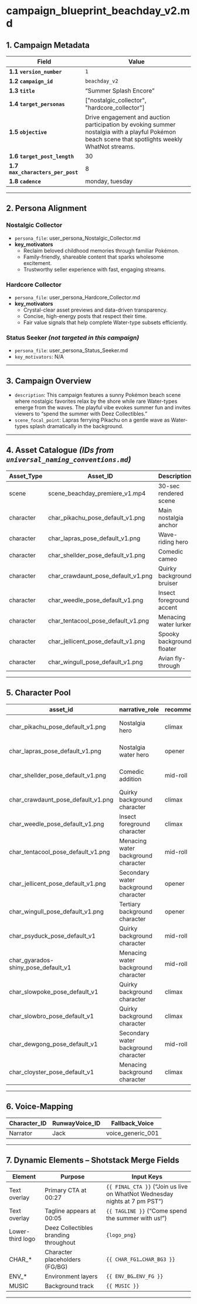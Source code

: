 campaign_blueprint_beachday_v2.md
=================================

## 1. Campaign Metadata

| Field                             | Value                                                                                                                                             |
|-----------------------------------|---------------------------------------------------------------------------------------------------------------------------------------------------|
| **1.1 `version_number`**          | `1`                                                                                                                                               |
| **1.2 `campaign_id`**             | `beachday_v2`                                                                                                                                     |
| **1.3 `title`**                   | “Summer Splash Encore”                                                                                                                            |
| **1.4 `target_personas`**         | ["nostalgic_collector", "hardcore_collector"]                                                                                                     |
| **1.5 `objective`**               | Drive engagement and auction participation by evoking summer nostalgia with a playful Pokémon beach scene that spotlights weekly WhatNot streams. |
| **1.6 `target_post_length`**      | 30                                                                                                                                                |
| **1.7 `max_characters_per_post`** | 8                                                                                                                                                 |
| **1.8 `cadence`**                 | monday, tuesday                                                                                                                                   |

---

## 2. Persona Alignment

### Nostalgic Collector  
- `persona_file`: user_persona_Nostalgic_Collector.md  
- **key_motivators**  
  - Reclaim beloved childhood memories through familiar Pokémon.  
  - Family-friendly, shareable content that sparks wholesome excitement.  
  - Trustworthy seller experience with fast, engaging streams.

### Hardcore Collector  
- `persona_file`: user_persona_Hardcore_Collector.md  
- **key_motivators**  
  - Crystal-clear asset previews and data-driven transparency.  
  - Concise, high-energy posts that respect their time.  
  - Fair value signals that help complete Water-type subsets efficiently.

### Status Seeker *(not targeted in this campaign)*  
- `persona_file`: user_persona_Status_Seeker.md  
- `key_motivators`: N/A  

---

## 3. Campaign Overview
- `description`: This campaign features a sunny Pokémon beach scene where nostalgic favorites relax by the shore while rare Water-types emerge from the waves. The playful vibe evokes summer fun and invites viewers to “spend the summer with Deez Collectibles.”  
- `scene_focal_point`: Lapras ferrying Pikachu on a gentle wave as Water-types splash dramatically in the background.

---

## 4. Asset Catalogue *(IDs from `universal_naming_conventions.md`)*

| Asset_Type | Asset_ID                           | Description               | Storage_URI |
|------------|------------------------------------|---------------------------|-------------|
| scene      | scene_beachday_premiere_v1.mp4     | 30-sec rendered scene     |             |
| character  | char_pikachu_pose_default_v1.png   | Main nostalgia anchor     |             |
| character  | char_lapras_pose_default_v1.png    | Wave-riding hero          |             |
| character  | char_shellder_pose_default_v1.png  | Comedic cameo             |             |
| character  | char_crawdaunt_pose_default_v1.png | Quirky background bruiser |             |
| character  | char_weedle_pose_default_v1.png    | Insect foreground accent  |             |
| character  | char_tentacool_pose_default_v1.png | Menacing water lurker     |             |
| character  | char_jellicent_pose_default_v1.png | Spooky background floater |             |
| character  | char_wingull_pose_default_v1.png   | Avian fly-through         |             |

---

## 5. Character Pool

| asset_id                            | narrative_role                       | recommended_scene | notes                      |
|-------------------------------------|--------------------------------------|-------------------|----------------------------|
| char_pikachu_pose_default_v1.png    | Nostalgia hero                       | climax            | Center foreground anchor   |
| char_lapras_pose_default_v1.png     | Nostalgia water hero                 | opener            | Carries Pikachu on wave    |
| char_shellder_pose_default_v1.png   | Comedic addition                     | mid-roll          | Pops up with a splash joke |
| char_crawdaunt_pose_default_v1.png  | Quirky background character          | climax            | Adds depth behind heroes   |
| char_weedle_pose_default_v1.png     | Insect foreground character          | climax            | Crawls over beach foliage  |
| char_tentacool_pose_default_v1.png  | Menacing water background character  | mid-roll          | Tentacles rise ominously   |
| char_jellicent_pose_default_v1.png  | Secondary water background character | opener            | Floats behind Tentacool    |
| char_wingull_pose_default_v1.png    | Tertiary background character        | opener            | Flies across sky           |
| char_psyduck_pose_default_v1        | Quirky background character          | mid-roll          | Standing in background     |
| char_gyarados-shiny_pose_default_v1 | Menacing water background character  | mid-roll          | Rising out of the water    |
| char_slowpoke_pose_default_v1       | Quirky background character          | climax            | Laying on the sand         |
| char_slowbro_pose_default_v1        | Quirky background character          | climax            | Standing in the background |
| char_dewgong_pose_default_v1        | Secondary water background character | mid-roll          | Pops out of water          |
| char_cloyster_pose_default_v1       | Menacing background character        | climax            | On the shoreline           |




---

## 6. Voice-Mapping

| Character_ID | RunwayVoice_ID | Fallback_Voice    |
|--------------|----------------|-------------------|
| Narrator     | Jack           | voice_generic_001 |

---

## 7. Dynamic Elements – Shotstack Merge Fields

| Element          | Purpose                               | Input Keys                                                                 |
|------------------|---------------------------------------|----------------------------------------------------------------------------|
| Text overlay     | Primary CTA at 00:27                  | `{{ FINAL_CTA }}` (“Join us live on WhatNot Wednesday nights at 7 pm PST”) |
| Text overlay     | Tagline appears at 00:05              | `{{ TAGLINE }}` (“Come spend the summer with us!”)                         |
| Lower-third logo | Deez Collectibles branding throughout | `{logo_png}`                                                               |
| CHAR_*           | Character placeholders (FG/BG)        | `{{ CHAR_FG1…CHAR_BG3 }}`                                                  |
| ENV_*            | Environment layers                    | `{{ ENV_BG…ENV_FG }}`                                                      |
| MUSIC            | Background track                      | `{{ MUSIC }}`                                                              |

---
